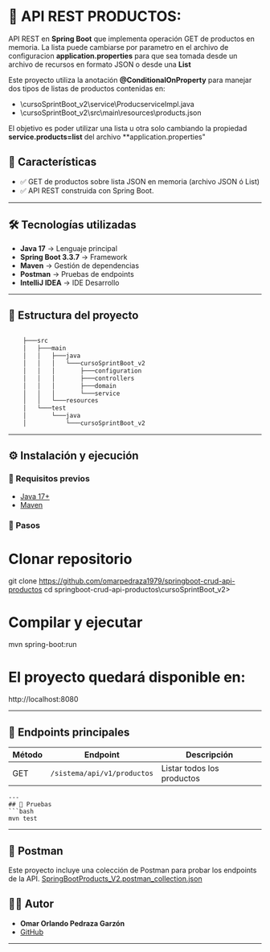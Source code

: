 
# 📌 API REST PRODUCTOS:

API REST en **Spring Boot** que implementa operación GET de productos en memoria. La lista puede cambiarse por parametro en el archivo 
de configuracion **application.properties** para que sea tomada desde un archivo de recursos en formato JSON o desde una **List<Product>** 

Este proyecto utiliza la anotación **@ConditionalOnProperty** para manejar dos tipos de listas de productos contenidas en: 
- \cursoSprintBoot_v2\service\ProducserviceImpl.java
- \cursoSprintBoot_v2\src\main\resources\products.json

El objetivo es poder utilizar una lista u otra solo cambiando la propiedad **service.products=list** del archivo **application.properties"

## 📌 Características
- ✅ GET de productos sobre lista JSON en memoria (archivo JSON ó List<Product>)  
- ✅ API REST construida con Spring Boot.

---

## 🛠️ Tecnologías utilizadas
- **Java 17** → Lenguaje principal  
- **Spring Boot 3.3.7** → Framework  
- **Maven** → Gestión de dependencias  
- **Postman** → Pruebas de endpoints
- **IntelliJ IDEA** → IDE Desarrollo

---

## 📂 Estructura del proyecto
```bash

    ├───src
    │   ├───main
    │   │   ├───java
    │   │   │   └───cursoSprintBoot_v2
    │   │   │       ├───configuration
    │   │   │       ├───controllers
    │   │   │       ├───domain
    │   │   │       └───service
    │   │   └───resources
    │   └───test
    │       └───java
    │           └───cursoSprintBoot_v2

```
---

## ⚙️ Instalación y ejecución
### 🔹 Requisitos previos

- [Java 17+](https://adoptium.net/)
- [Maven](https://maven.apache.org/)


### 🔹 Pasos

# Clonar repositorio
git clone https://github.com/omarpedraza1979/springboot-crud-api-productos
cd springboot-crud-api-productos\cursoSprintBoot_v2>

# Compilar y ejecutar
mvn spring-boot:run


#  El proyecto quedará disponible en:  

http://localhost:8080

---

## 📌 Endpoints principales

| Método | Endpoint                              | Descripción                        |
|--------|---------------------------------------|------------------------------------|
| GET    | `/sistema/api/v1/productos`           | Listar todos los productos         |

```
---
## 🧪 Pruebas
```bash
mvn test
```

---
## 🧪 Postman
Este proyecto incluye una colección de Postman para probar los endpoints de la API. 
[SpringBootProducts_V2.postman_collection.json](./SpringBootProducts_V2.postman_collection.json)


## 👨‍💻 Autor
- **Omar Orlando Pedraza Garzón**
- [GitHub](https://github.com/omarpedraza1979)
---

